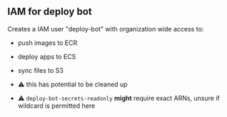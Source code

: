 ## IAM for deploy bot

Creates a IAM user "deploy-bot" with organization wide access to:
* push images to ECR
* deploy apps to ECS
* sync files to S3


* :warning: this has potential to be cleaned up
* :warning: `deploy-bot-secrets-readonly` **might** require exact ARNs, unsure if wildcard is permitted here
